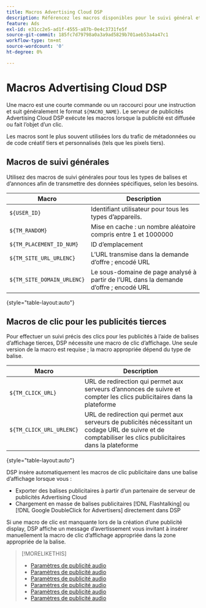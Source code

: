 ```yaml
---
title: Macros Advertising Cloud DSP
description: Référencez les macros disponibles pour le suivi général et pour effectuer le suivi des clics sur les publicités tierces.
feature: Ads
exl-id: e31cc2e5-ad1f-4555-a87b-0e4c3731fe5f
source-git-commit: 185fc7d79798a0a3a9ad5829b701aeb53a4a47c1
workflow-type: tm+mt
source-wordcount: '0'
ht-degree: 0%

---
```


# Macros Advertising Cloud DSP

Une macro est une courte commande ou un raccourci pour une instruction et suit généralement le format `${MACRO_NAME}`. Le serveur de publicités Advertising Cloud DSP exécute les macros lorsque la publicité est diffusée ou fait l’objet d’un clic.

Les macros sont le plus souvent utilisées lors du trafic de métadonnées ou de code créatif tiers et personnalisés (tels que les pixels tiers).

## Macros de suivi générales

Utilisez des macros de suivi générales pour tous les types de balises et d’annonces afin de transmettre des données spécifiques, selon les besoins.

| Macro | Description |
| --------------- | ---------------------- |
| `${USER_ID}` | Identifiant utilisateur pour tous les types d’appareils. |
| `${TM_RANDOM}` | Mise en cache : un nombre aléatoire compris entre 1 et 1000000 |
| `${TM_PLACEMENT_ID_NUM}` | ID d’emplacement |
| `${TM_SITE_URL_URLENC}` | L’URL transmise dans la demande d’offre ; encodé URL |
| `${TM_SITE_DOMAIN_URLENC}` | Le sous-domaine de page analysé à partir de l’URL dans la demande d’offre ; encodé URL |

{style=&quot;table-layout:auto&quot;}

## Macros de clic pour les publicités tierces

Pour effectuer un suivi précis des clics pour les publicités à l’aide de balises d’affichage tierces, DSP nécessite une macro de clic d’affichage. Une seule version de la macro est requise ; la macro appropriée dépend du type de balise.

| Macro | Description |
| --------------- | ---------------------- |
| `${TM_CLICK_URL}` | URL de redirection qui permet aux serveurs d’annonces de suivre et compter les clics publicitaires dans la plateforme |
| `${TM_CLICK_URL_URLENC}` | URL de redirection qui permet aux serveurs de publicités nécessitant un codage URL de suivre et de comptabiliser les clics publicitaires dans la plateforme |

{style=&quot;table-layout:auto&quot;}

DSP insère automatiquement les macros de clic publicitaire dans une balise d’affichage lorsque vous :

* Exporter des balises publicitaires à partir d’un partenaire de serveur de publicités Advertising Cloud <!-- [Needs PM confirmation.] -->
* Chargement en masse de balises publicitaires [!DNL Flashtalking] ou [!DNL Google DoubleClick for Advertisers] directement dans DSP

Si une macro de clic est manquante lors de la création d’une publicité display, DSP affiche un message d’avertissement vous invitant à insérer manuellement la macro de clic d’affichage appropriée dans la zone appropriée de la balise.

>[!MORELIKETHIS]
>
>* [Paramètres de publicité audio](/help/dsp/campaign-management/ads/ad-settings-audio.md)
>* [Paramètres de publicité audio](/help/dsp/campaign-management/ads/ad-settings-connected-tv.md)
>* [Paramètres de publicité audio](/help/dsp/campaign-management/ads/ad-settings-display.md)
>* [Paramètres de publicité audio](/help/dsp/campaign-management/ads/ad-settings-mobile.md)
>* [Paramètres de publicité audio](/help/dsp/campaign-management/ads/ad-settings-native.md)
>* [Paramètres de publicité audio](/help/dsp/campaign-management/ads/ad-settings-pre-roll.md)

